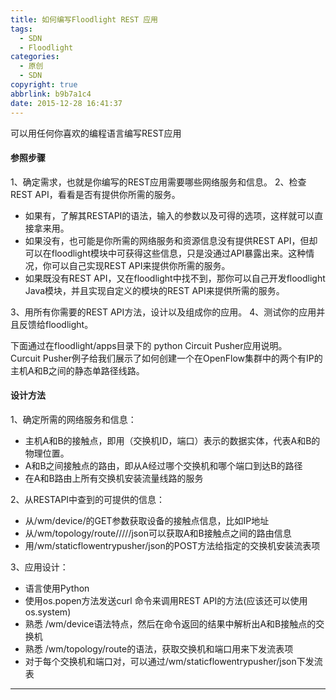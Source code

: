 ```yaml
---
title: 如何编写Floodlight REST 应用
tags:
  - SDN
  - Floodlight
categories:
  - 原创
  - SDN
copyright: true
abbrlink: b9b7a1c4
date: 2015-12-28 16:41:37
---
```

可以用任何你喜欢的编程语言编写REST应用
#### 参照步骤
1、确定需求，也就是你编写的REST应用需要哪些网络服务和信息。
2、检查REST API，看看是否有提供你所需的服务。  
* 如果有，了解其RESTAPI的语法，输入的参数以及可得的选项，这样就可以直接拿来用。  
* 如果没有，也可能是你所需的网络服务和资源信息没有提供REST API，但却可以在floodlight模块中可获得这些信息，只是没通过API暴露出来。这种情况，你可以自己实现REST API来提供你所需的服务。  
* 如果既没有REST API，又在floodlight中找不到，那你可以自己开发floodlight Java模块，并且实现自定义的模块的REST API来提供所需的服务。

3、用所有你需要的REST API方法，设计以及组成你的应用。
4、测试你的应用并且反馈给floodlight。


下面通过在floodlight/apps目录下的 python Circuit Pusher应用说明。  
Curcuit Pusher例子给我们展示了如何创建一个在OpenFlow集群中的两个有IP的主机A和B之间的静态单路径线路。
#### 设计方法 
1、确定所需的网络服务和信息：  
* 主机A和B的接触点，即用（交换机ID，端口）表示的数据实体，代表A和B的物理位置。
* A和B之间接触点的路由，即从A经过哪个交换机和哪个端口到达B的路径
* 在A和B路由上所有交换机安装流量线路的服务

2、从RESTAPI中查到的可提供的信息：
+ 从/wm/device/的GET参数获取设备的接触点信息，比如IP地址
+ 从/wm/topology/route/<switchIdA>/<portA>/<switchIdB>/<portB>/json可以获取A和B接触点之间的路由信息
+ 用/wm/staticflowentrypusher/json的POST方法给指定的交换机安装流表项

3、应用设计：
+ 语言使用Python
+ 使用os.popen方法发送curl 命令来调用REST API的方法(应该还可以使用os.system)
+ 熟悉 /wm/device语法特点，然后在命令返回的结果中解析出A和B接触点的交换机
+ 熟悉 /wm/topology/route的语法，获取交换机和端口用来下发流表项
+ 对于每个交换机和端口对，可以通过/wm/staticflowentrypusher/json下发流表

----